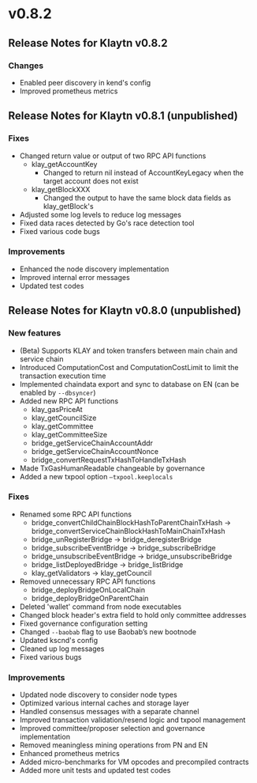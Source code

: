 # v0.8.2

## Release Notes for Klaytn v0.8.2

### Changes <a id="changes"></a>
* Enabled peer discovery in kend's config
* Improved prometheus metrics


## Release Notes for Klaytn v0.8.1 (unpublished)

### Fixes <a id="fixes"></a>
* Changed return value or output of two RPC API functions
   * klay_getAccountKey
       * Changed to return nil instead of AccountKeyLegacy when the target account does not exist
   * klay_getBlockXXX
       * Changed the output to have the same block data fields as klay_getBlock's
* Adjusted some log levels to reduce log messages
* Fixed data races detected by Go's race detection tool
* Fixed various code bugs

### Improvements <a id="improvements"></a>
* Enhanced the node discovery implementation
* Improved internal error messages
* Updated test codes


## Release Notes for Klaytn v0.8.0 (unpublished)

### New features <a id="new-features"></a>
* (Beta) Supports KLAY and token transfers between main chain and service chain
* Introduced ComputationCost and ComputationCostLimit to limit the transaction execution time
* Implemented chaindata export and sync to database on EN (can be enabled by `--dbsyncer`)
* Added new RPC API functions
   * klay_gasPriceAt
   * klay_getCouncilSize
   * klay_getCommittee
   * klay_getCommitteeSize
   * bridge_getServiceChainAccountAddr
   * bridge_getServiceChainAccountNonce
   * bridge_convertRequestTxHashToHandleTxHash
* Made TxGasHumanReadable changeable by governance
* Added a new txpool option `—txpool.keeplocals`

### Fixes <a id="fixes"></a>
* Renamed some RPC API functions
   * bridge_convertChildChainBlockHashToParentChainTxHash -> bridge_convertServiceChainBlockHashToMainChainTxHash
   * bridge_unRegisterBridge -> bridge_deregisterBridge
   * bridge_subscribeEventBridge -> bridge_subscribeBridge
   * bridge_unsubscribeEventBridge -> bridge_unsubscribeBridge
   * bridge_listDeployedBridge -> bridge_listBridge
   * klay_getValidators -> klay_getCouncil
* Removed unnecessary RPC API functions
   * bridge_deployBridgeOnLocalChain
   * bridge_deployBridgeOnParentChain
* Deleted 'wallet' command from node executables
* Changed block header's extra field to hold only committee addresses
* Fixed governance configuration setting
* Changed `--baobab` flag to use Baobab’s new bootnode
* Updated kscnd's config
* Cleaned up log messages
* Fixed various bugs

### Improvements <a id="improvements"></a>
* Updated node discovery to consider node types
* Optimized various internal caches and storage layer
* Handled consensus messages with a separate channel
* Improved transaction validation/resend logic and txpool management
* Improved committee/proposer selection and governance implementation
* Removed meaningless mining operations from PN and EN
* Enhanced prometheus metrics
* Added micro-benchmarks for VM opcodes and precompiled contracts
* Added more unit tests and updated test codes

